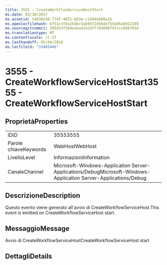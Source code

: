 ```yaml
---
title: 3555 - CreateWorkflowServiceHostStart
ms.date: 03/30/2017
ms.assetid: 14038438-774f-4651-b83e-c149da688a1b
ms.openlocfilehash: bf51c3f4e264bc5ab9d7245bde7554d5ab012389
ms.sourcegitcommit: 3d5d33f384eeba41b2dff79d096f47ccc8d8f03d
ms.translationtype: MT
ms.contentlocale: it-IT
ms.lasthandoff: 05/04/2018
ms.locfileid: "33465446"
---
```

# <a name="3555---createworkflowservicehoststart"></a><span data-ttu-id="43e1b-102">3555 - CreateWorkflowServiceHostStart</span><span class="sxs-lookup"><span data-stu-id="43e1b-102">3555 - CreateWorkflowServiceHostStart</span></span>
## <a name="properties"></a><span data-ttu-id="43e1b-103">Proprietà</span><span class="sxs-lookup"><span data-stu-id="43e1b-103">Properties</span></span>  
  
|||  
|-|-|  
|<span data-ttu-id="43e1b-104">ID</span><span class="sxs-lookup"><span data-stu-id="43e1b-104">ID</span></span>|<span data-ttu-id="43e1b-105">3555</span><span class="sxs-lookup"><span data-stu-id="43e1b-105">3555</span></span>|  
|<span data-ttu-id="43e1b-106">Parole chiave</span><span class="sxs-lookup"><span data-stu-id="43e1b-106">Keywords</span></span>|<span data-ttu-id="43e1b-107">WebHost</span><span class="sxs-lookup"><span data-stu-id="43e1b-107">WebHost</span></span>|  
|<span data-ttu-id="43e1b-108">Livello</span><span class="sxs-lookup"><span data-stu-id="43e1b-108">Level</span></span>|<span data-ttu-id="43e1b-109">Informazioni</span><span class="sxs-lookup"><span data-stu-id="43e1b-109">Information</span></span>|  
|<span data-ttu-id="43e1b-110">Canale</span><span class="sxs-lookup"><span data-stu-id="43e1b-110">Channel</span></span>|<span data-ttu-id="43e1b-111">Microsoft-Windows-Application Server-Applications/Debug</span><span class="sxs-lookup"><span data-stu-id="43e1b-111">Microsoft-Windows-Application Server-Applications/Debug</span></span>|  
  
## <a name="description"></a><span data-ttu-id="43e1b-112">Descrizione</span><span class="sxs-lookup"><span data-stu-id="43e1b-112">Description</span></span>  
 <span data-ttu-id="43e1b-113">Questo evento viene generato all'avvio di CreateWorkflowServiceHost.</span><span class="sxs-lookup"><span data-stu-id="43e1b-113">This event is emitted on CreateWorkflowServiceHost start.</span></span>  
  
## <a name="message"></a><span data-ttu-id="43e1b-114">Messaggio</span><span class="sxs-lookup"><span data-stu-id="43e1b-114">Message</span></span>  
 <span data-ttu-id="43e1b-115">Avvio di CreateWorkflowServiceHost</span><span class="sxs-lookup"><span data-stu-id="43e1b-115">CreateWorkflowServiceHost start</span></span>  
  
## <a name="details"></a><span data-ttu-id="43e1b-116">Dettagli</span><span class="sxs-lookup"><span data-stu-id="43e1b-116">Details</span></span>
